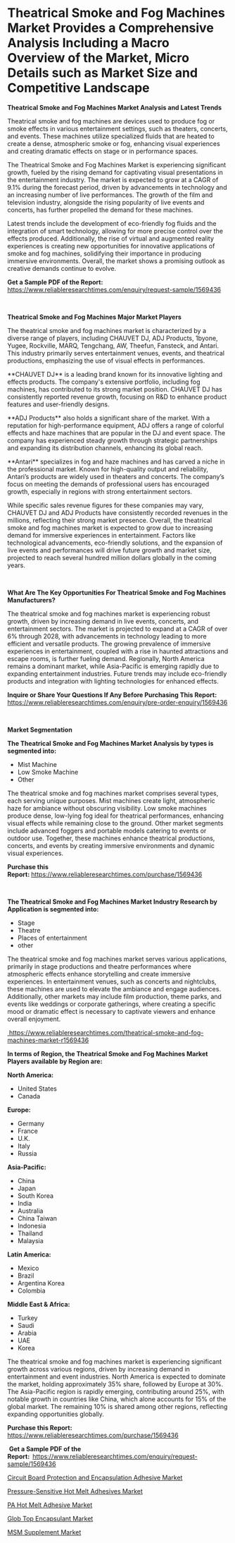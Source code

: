 <p><h1>Theatrical Smoke and Fog Machines Market Provides a Comprehensive Analysis Including a Macro Overview of the Market, Micro Details such as Market Size and Competitive Landscape</h1></p><p><strong>Theatrical Smoke and Fog Machines Market Analysis and Latest Trends</strong></p>
<p><p>Theatrical smoke and fog machines are devices used to produce fog or smoke effects in various entertainment settings, such as theaters, concerts, and events. These machines utilize specialized fluids that are heated to create a dense, atmospheric smoke or fog, enhancing visual experiences and creating dramatic effects on stage or in performance spaces.</p><p>The Theatrical Smoke and Fog Machines Market is experiencing significant growth, fueled by the rising demand for captivating visual presentations in the entertainment industry. The market is expected to grow at a CAGR of 9.1% during the forecast period, driven by advancements in technology and an increasing number of live performances. The growth of the film and television industry, alongside the rising popularity of live events and concerts, has further propelled the demand for these machines.</p><p>Latest trends include the development of eco-friendly fog fluids and the integration of smart technology, allowing for more precise control over the effects produced. Additionally, the rise of virtual and augmented reality experiences is creating new opportunities for innovative applications of smoke and fog machines, solidifying their importance in producing immersive environments. Overall, the market shows a promising outlook as creative demands continue to evolve.</p></p>
<p><strong>Get a Sample PDF of the Report:&nbsp;</strong> <a href="https://www.reliableresearchtimes.com/enquiry/request-sample/1569436?utm_campaign=1740&utm_medium=2&utm_source=Github&utm_content=ia&utm_term=14102024&utm_id=theatrical-smoke-and-fog-machines">https://www.reliableresearchtimes.com/enquiry/request-sample/1569436</a></p>
<p>&nbsp;</p>
<p><strong>Theatrical Smoke and Fog Machines Major Market Players</strong></p>
<p><p>The theatrical smoke and fog machines market is characterized by a diverse range of players, including CHAUVET DJ, ADJ Products, 1byone, Yugee, Rockville, MARQ, Tengchang, AW, Theefun, Fansteck, and Antari. This industry primarily serves entertainment venues, events, and theatrical productions, emphasizing the use of visual effects in performances.</p><p>**CHAUVET DJ** is a leading brand known for its innovative lighting and effects products. The company's extensive portfolio, including fog machines, has contributed to its strong market position. CHAUVET DJ has consistently reported revenue growth, focusing on R&D to enhance product features and user-friendly designs.</p><p>**ADJ Products** also holds a significant share of the market. With a reputation for high-performance equipment, ADJ offers a range of colorful effects and haze machines that are popular in the DJ and event space. The company has experienced steady growth through strategic partnerships and expanding its distribution channels, enhancing its global reach.</p><p>**Antari** specializes in fog and haze machines and has carved a niche in the professional market. Known for high-quality output and reliability, Antari’s products are widely used in theaters and concerts. The company’s focus on meeting the demands of professional users has encouraged growth, especially in regions with strong entertainment sectors.</p><p>While specific sales revenue figures for these companies may vary, CHAUVET DJ and ADJ Products have consistently recorded revenues in the millions, reflecting their strong market presence. Overall, the theatrical smoke and fog machines market is expected to grow due to increasing demand for immersive experiences in entertainment. Factors like technological advancements, eco-friendly solutions, and the expansion of live events and performances will drive future growth and market size, projected to reach several hundred million dollars globally in the coming years.</p></p>
<p>&nbsp;</p>
<p><strong>What Are The Key Opportunities For Theatrical Smoke and Fog Machines Manufacturers?</strong></p>
<p><p>The theatrical smoke and fog machines market is experiencing robust growth, driven by increasing demand in live events, concerts, and entertainment sectors. The market is projected to expand at a CAGR of over 6% through 2028, with advancements in technology leading to more efficient and versatile products. The growing prevalence of immersive experiences in entertainment, coupled with a rise in haunted attractions and escape rooms, is further fueling demand. Regionally, North America remains a dominant market, while Asia-Pacific is emerging rapidly due to expanding entertainment industries. Future trends may include eco-friendly products and integration with lighting technologies for enhanced effects.</p></p>
<p><strong>Inquire or Share Your Questions If Any Before Purchasing This Report:</strong> <a href="https://www.reliableresearchtimes.com/enquiry/pre-order-enquiry/1569436?utm_campaign=1740&utm_medium=2&utm_source=Github&utm_content=ia&utm_term=14102024&utm_id=theatrical-smoke-and-fog-machines">https://www.reliableresearchtimes.com/enquiry/pre-order-enquiry/1569436</a></p>
<p>&nbsp;</p>
<p><strong>Market Segmentation</strong></p>
<p><strong>The Theatrical Smoke and Fog Machines Market Analysis by types is segmented into:</strong></p>
<p><ul><li>Mist Machine</li><li>Low Smoke Machine</li><li>Other</li></ul></p>
<p><p>The theatrical smoke and fog machines market comprises several types, each serving unique purposes. Mist machines create light, atmospheric haze for ambiance without obscuring visibility. Low smoke machines produce dense, low-lying fog ideal for theatrical performances, enhancing visual effects while remaining close to the ground. Other market segments include advanced foggers and portable models catering to events or outdoor use. Together, these machines enhance theatrical productions, concerts, and events by creating immersive environments and dynamic visual experiences.</p></p>
<p><strong>Purchase this Report:&nbsp;</strong><a href="https://www.reliableresearchtimes.com/purchase/1569436?utm_campaign=1740&utm_medium=2&utm_source=Github&utm_content=ia&utm_term=14102024&utm_id=theatrical-smoke-and-fog-machines">https://www.reliableresearchtimes.com/purchase/1569436</a></p>
<p>&nbsp;</p>
<p><strong>The Theatrical Smoke and Fog Machines Market Industry Research by Application is segmented into:</strong></p>
<p><ul><li>Stage</li><li>Theatre</li><li>Places of entertainment</li><li>other</li></ul></p>
<p><p>The theatrical smoke and fog machines market serves various applications, primarily in stage productions and theatre performances where atmospheric effects enhance storytelling and create immersive experiences. In entertainment venues, such as concerts and nightclubs, these machines are used to elevate the ambiance and engage audiences. Additionally, other markets may include film production, theme parks, and events like weddings or corporate gatherings, where creating a specific mood or dramatic effect is necessary to captivate viewers and enhance overall enjoyment.</p></p>
<p><a href="https://www.reliableresearchtimes.com/theatrical-smoke-and-fog-machines-market-r1569436?utm_campaign=1740&utm_medium=2&utm_source=Github&utm_content=ia&utm_term=14102024&utm_id=theatrical-smoke-and-fog-machines">&nbsp;https://www.reliableresearchtimes.com/theatrical-smoke-and-fog-machines-market-r1569436</a></p>
<p><strong>In terms of Region, the Theatrical Smoke and Fog Machines Market Players available by Region are:</strong></p>
<p>
    <p> <strong> North America: </strong>
        <ul>
            <li>United States</li>
            <li>Canada</li>
        </ul>
        </p> 
    <p> <strong> Europe: </strong>
        <ul>
            <li>Germany</li>
            <li>France</li>
            <li>U.K.</li>
            <li>Italy</li>
            <li>Russia</li>
        </ul>
        </p> 
    <p> <strong> Asia-Pacific: </strong>
        <ul>
            <li>China</li>
            <li>Japan</li>
            <li>South Korea</li>
            <li>India</li>
            <li>Australia</li>
            <li>China Taiwan</li>
            <li>Indonesia</li>
            <li>Thailand</li>
            <li>Malaysia</li>
        </ul>
        </p> 
    <p> <strong> Latin America: </strong>
        <ul>
            <li>Mexico</li>
            <li>Brazil</li>
            <li>Argentina Korea</li>
            <li>Colombia</li>
        </ul>
        </p> 
    <p> <strong> Middle East & Africa: </strong>
        <ul>
            <li>Turkey</li>
            <li>Saudi</li>
            <li>Arabia</li>
            <li>UAE</li>
            <li>Korea</li>
        </ul>
    </p>
    </p>
<p><p>The theatrical smoke and fog machines market is experiencing significant growth across various regions, driven by increasing demand in entertainment and event industries. North America is expected to dominate the market, holding approximately 35% share, followed by Europe at 30%. The Asia-Pacific region is rapidly emerging, contributing around 25%, with notable growth in countries like China, which alone accounts for 15% of the global market. The remaining 10% is shared among other regions, reflecting expanding opportunities globally.</p></p>
<p><strong>Purchase this Report: </strong><a href="https://www.reliableresearchtimes.com/purchase/1569436?utm_campaign=1740&utm_medium=2&utm_source=Github&utm_content=ia&utm_term=14102024&utm_id=theatrical-smoke-and-fog-machines">https://www.reliableresearchtimes.com/purchase/1569436</a></p>
<p>&nbsp;<strong>Get a Sample PDF of the Report:&nbsp;&nbsp;</strong><a href="https://www.reliableresearchtimes.com/enquiry/request-sample/1569436?utm_campaign=1740&utm_medium=2&utm_source=Github&utm_content=ia&utm_term=14102024&utm_id=theatrical-smoke-and-fog-machines">https://www.reliableresearchtimes.com/enquiry/request-sample/1569436</a></p>
<p><strong></strong></p>
<p><p><a href="https://www.linkedin.com/pulse/circuit-board-protection-encapsulation-adhesive-industry-zxcte?utm_campaign=1740&utm_medium=2&utm_source=Github&utm_content=ia&utm_term=14102024&utm_id=theatrical-smoke-and-fog-machines">Circuit Board Protection and Encapsulation Adhesive Market</a></p><p><a href="https://www.linkedin.com/pulse/pressure-sensitive-hot-melt-adhesives-market-trends-detailed-v4abe?utm_campaign=1740&utm_medium=2&utm_source=Github&utm_content=ia&utm_term=14102024&utm_id=theatrical-smoke-and-fog-machines">Pressure-Sensitive Hot Melt Adhesives Market</a></p><p><a href="https://www.linkedin.com/pulse/key-drivers-pa-hot-melt-adhesive-market-trends-future-outlook-nudvf?trk=public_post_embed_feed-article-content&utm_campaign=1740&utm_medium=2&utm_source=Github&utm_content=ia&utm_term=14102024&utm_id=theatrical-smoke-and-fog-machines">PA Hot Melt Adhesive Market</a></p><p><a href="https://www.linkedin.com/pulse/analyzing-glob-top-encapsulant-market-dynamics-growth-drivers-yoqjf?trk=public_post_embed_feed-article-content&utm_campaign=1740&utm_medium=2&utm_source=Github&utm_content=ia&utm_term=14102024&utm_id=theatrical-smoke-and-fog-machines">Glob Top Encapsulant Market</a></p><p><a href="https://www.linkedin.com/pulse/strategic-market-insights-global-msm-supplement-2024-2031-dg97f?trk=public_post_embed_feed-article-content&utm_campaign=1740&utm_medium=2&utm_source=Github&utm_content=ia&utm_term=14102024&utm_id=theatrical-smoke-and-fog-machines">MSM Supplement Market</a></p></p>